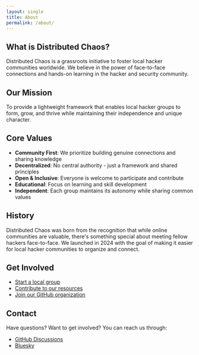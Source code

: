 ```yaml
---
layout: single
title: About
permalink: /about/
---
```


## What is Distributed Chaos?

Distributed Chaos is a grassroots initiative to foster local hacker communities worldwide. We believe in the power of face-to-face connections and hands-on learning in the hacker and security community.

## Our Mission

To provide a lightweight framework that enables local hacker groups to form, grow, and thrive while maintaining their independence and unique character.

## Core Values

- **Community First**: We prioritize building genuine connections and sharing knowledge
- **Decentralized**: No central authority - just a framework and shared principles
- **Open & Inclusive**: Everyone is welcome to participate and contribute
- **Educational**: Focus on learning and skill development
- **Independent**: Each group maintains its autonomy while sharing common values

## History

Distributed Chaos was born from the recognition that while online communities are valuable, there's something special about meeting fellow hackers face-to-face. We launched in 2024 with the goal of making it easier for local hacker communities to organize and connect.

## Get Involved

- [Start a local group](/groups/#start-a-group)
- [Contribute to our resources](/resources/)
- [Join our GitHub organization](https://github.com/distributed-chaos)

## Contact

Have questions? Want to get involved? You can reach us through:
- [GitHub Discussions](https://github.com/distributed-chaos/community/discussions)
- [Bluesky](https://bsky.app/profile/distributedchaos.org) 